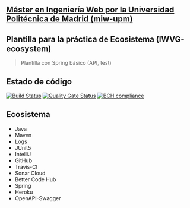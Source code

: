 ## [Máster en Ingeniería Web por la Universidad Politécnica de Madrid (miw-upm)](http://miw.etsisi.upm.es)
## Plantilla para la práctica de Ecosistema (IWVG-ecosystem)
> Plantilla con Spring básico (API, test) 

## Estado de código
[![Build Status](https://travis-ci.org/Mary-Tarapuez/iwvg-ecosystem-tarapuezmary.svg?branch=develop)](https://travis-ci.org/Mary-Tarapuez/iwvg-ecosystem-tarapuezmary)
[![Quality Gate Status](https://sonarcloud.io/api/project_badges/measure?project=es.upm.miw%3Aiwvg-ecosystem-tarapuezmary&metric=alert_status)](https://sonarcloud.io/dashboard?id=es.upm.miw%3Aiwvg-ecosystem-tarapuezmary)
[![BCH compliance](https://bettercodehub.com/edge/badge/Mary-Tarapuez/iwvg-ecosystem-tarapuezmary?branch=develop)](https://bettercodehub.com/)

## Ecosistema
* Java
* Maven
* Logs
* JUnit5
* IntelliJ
* GitHub
* Travis-CI
* Sonar Cloud
* Better Code Hub
* Spring
* Heroku
* OpenAPI-Swagger
